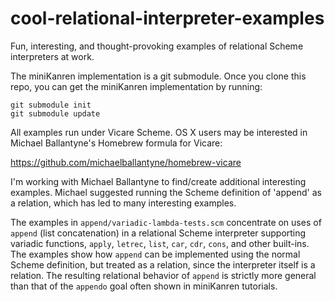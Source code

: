 # cool-relational-interpreter-examples
Fun, interesting, and thought-provoking examples of relational Scheme interpreters at work.

The miniKanren implementation is a git submodule.  Once you clone this repo, you can get the miniKanren implementation by running:

```
git submodule init
git submodule update
```

All examples run under Vicare Scheme.  OS X users may be interested in Michael Ballantyne's Homebrew formula for Vicare:

https://github.com/michaelballantyne/homebrew-vicare

I'm working with Michael Ballantyne to find/create additional interesting examples.  Michael suggested running the Scheme definition of 'append' as a relation, which has led to many interesting examples.

The examples in `append/variadic-lambda-tests.scm` concentrate on uses of `append` (list concatenation) in a relational Scheme interpreter supporting variadic functions, `apply`, `letrec`, `list`, `car`, `cdr`, `cons`, and other built-ins.  The examples show how `append` can be implemented using the normal Scheme definition, but treated as a relation, since the interpreter itself is a relation.  The resulting relational behavior of `append` is strictly more general than that of the `appendo` goal often shown in miniKanren tutorials.